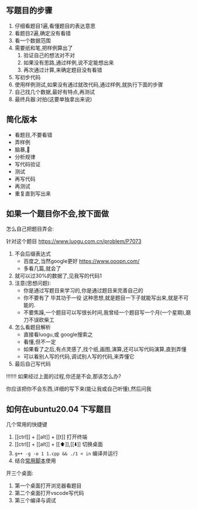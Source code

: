 ## 写题目的步骤

1. 仔细看题目1遍,看懂题目的表达意思
2. 看题目2遍,确定没有看错
3. 看一个数据范围
4. 需要纸和笔,把样例算出了
    1. 验证自己的想法对不对
    2. 如果没有思路,通过样例,说不定能想出来
    3. 再次通过计算,来确定题目没有看错
5. 写初步代码
6. 使用样例测试,如果没有通过就改代码,通过样例,就执行下面的步骤
7. 自己找几个数据,最好有特点,再测试
8. 最终兵器:对拍(这要单独拿出来说)

## 简化版本


- 看题目,不要看错
- 弄样例
- 脑暴,🧠
- 分析规律
- 写代码验证
- 测试
- 再写代码
- 再测试
- 重复直到写出来


## 如果一个题目你不会,按下面做

怎么自己把题目弄会:

针对这个题目 https://www.luogu.com.cn/problem/P7073

1. 不会后缀表达式
    - 百度之,当然google更好 https://www.ooopn.com/
    - 多看几篇,就会了
2. 就可以过30%的数据了,见我写的代码1
3. 注意(思想问题): 
    - 你是通过写题目来学习的,你是通过题目来完善自己的
    - 你不要有了 毕其功于一役 这种思想,就是题目一下子就能写出来,就是不可能的.
    - 不要焦躁,一个题目可以写很长时间,我曾经一个题目写一个月(一个星期),磨刀不误砍柴工
4. 怎么看题目解析
    - 直接看luogu,或 google搜索之
    - 看懂,但不一定
    - 如果看了之后,有点灵感了,找个纸,画图,演算,还可以写代码演算,直到弄懂
    - 可以看别人写的代码,调试别人写的代码,来弄懂它
5. 最后自己写代码


!!!!!!! 
如果经过上面的过程,你还是不会,那该怎么办?

你应该把你不会东西,详细的写下来(能让我或自己听懂),然后问我

## 如何在ubuntu20.04 下写题目

几个常用的快捷键

1. [[ctrl]] + [[alt]] + [[t]] 打开终端
2. [[ctrl]] + [[alt]] + [[⬆️]],[[⬇️]] 切换桌面
3. `g++ -g -o 1 1.cpp && ./1 < in` 编译并运行
4. 结合[常用脚本](../utils/scripts/index.md)使用

开三个桌面:

1. 第一个桌面打开浏览器看题目
2. 第二个桌面打开vscode写代码
3. 第三个编译与调试


